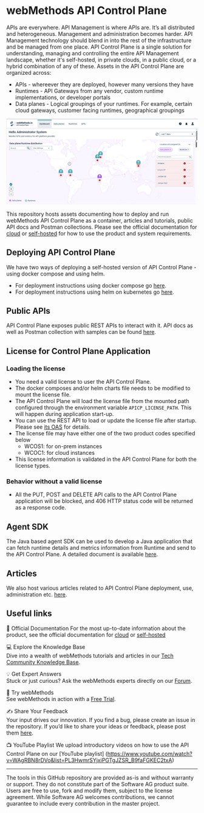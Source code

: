 # webMethods API Control Plane

APIs are everywhere. API Management is where APIs are. It’s all distributed and heterogeneous. Management and administration becomes harder. API Management technology should blend in into the rest of the infrastructure and be managed from one place. API Control Plane is a single solution for understanding, managing and controlling the entire API Management landscape, whether it's self-hosted, in private clouds, in a public cloud, or a hybrid combination of any of these. Assets in the API Control Plane are organized across:

- APIs - whereever they are deployed, however many versions they have
- Runtimes - API Gateways from any vendor, custom runtime implementations, or developer portals
- Data planes - Logical groupings of your runtimes. For example, certain cloud gateways, customer facing runtimes, geographical groupings

![image](/attachments/apicp_dashboard_page.png)

This repository hosts assets documenting how to deploy and run webMethods API Control Plane as a container, articles and tutorials, public API docs and Postman collections. Please see the official documentation for [cloud](https://docs.webmethods.io/apicontrolplane/welcome/home/#gsc.tab=0) or [self-hosted](https://documentation.softwareag.com/wco/11.0.0/en/webhelp/wco-webhelp/) for how to use the product and system requirements. 

## Deploying API Control Plane

We have two ways of deploying a self-hosted version of API Control Plane - using docker compose and using helm.

- For deployment instructions using docker compose go [here](deployment/docker/README.md).
- For deployment instructions using helm on kubernetes go [here](deployment/helm/README.md).

## Public APIs

API Control Plane exposes public REST APIs to interact with it. API docs as well as Postman collection with samples can be found [here](apis).

## License for Control Plane Application
### Loading the license
- You need a valid license to user the API Control Plane.
- The docker composes and/or helm charts file needs to be modified to mount the license file.
- The API Control Plane will load the license file from the mounted path configured through the environment variable `APICP_LICENSE_PATH`. This will happen during application start-up.
- You can use the REST API to load or update the license file after startup. Please see [its OAS](https://github.com/SoftwareAG/webmethods-api-control-plane/blob/main/apis/openapi-specifications/license-management.yaml) for details.
- The license file may have either one of the two product codes specified below
  - WCOS1: for on-prem instances
  - WCOC1: for cloud instances
- This license information is validated in the API Control Plane for both the license types.

### Behavior without a valid license
- All the PUT, POST and DELETE API calls to the API Control Plane application will be blocked, and 406 HTTP status code 
  will be returned as a response code.

## Agent SDK

The Java based agent SDK can be used to develop a Java application that can fetch runtime details and metrics 
information from Runtime and send to the API Control Plane. A detailed document is available [here](https://documentation.softwareag.com/wco/11.0.0/en/webhelp/wco-webhelp/#page/wco-webhelp%2Fco-agent_sdk.html).

## Articles

We also host various articles related to API Control Plane deployment, use, administration etc. [here](articles).

## Useful links   

📘 Official Documentation
For the most up-to-date information about the product, see the official documentation for [cloud](https://docs.webmethods.io/apicontrolplane/welcome/home/#gsc.tab=0) or [self-hosted](https://documentation.softwareag.com/wco/11.0.0/en/webhelp/wco-webhelp/)

💻 Explore the Knowledge Base    
Dive into a wealth of webMethods tutorials and articles in our [Tech Community Knowledge Base](https://tech.forums.softwareag.com/tags/c/knowledge-base/6/webmethods).  

💡 Get Expert Answers    
Stuck or just curious? Ask the webMethods experts directly on our [Forum](https://tech.forums.softwareag.com/tags/c/forum/1/webMethods).  

🚀 Try webMethods    
See webMethods in action with a [Free Trial](https://techcommunity.softwareag.com/en_en/downloads.html).    

✍️ Share Your Feedback    
Your input drives our innovation. If you find a bug, please create an issue in the repository. If you’d like to share your ideas or feedback, please post them [here](https://tech.forums.softwareag.com/c/feedback/2).   

📺 YouTube Playlist
We upload introductory videos on how to use the API Control Plane on our [YouTube playlist] (https://www.youtube.com/watch?v=WAgRBN8rDVo&list=PL3HwmrSYjxiPGTgJZSR_B9faFGKEC2txA)
   
***

The tools in this GitHub repository are provided as-is and without warranty or support. They do not constitute part of the Software AG product suite. Users are free to use, fork and modify them, subject to the license agreement. While Software AG welcomes contributions, we cannot guarantee to include every contribution in the master project.
